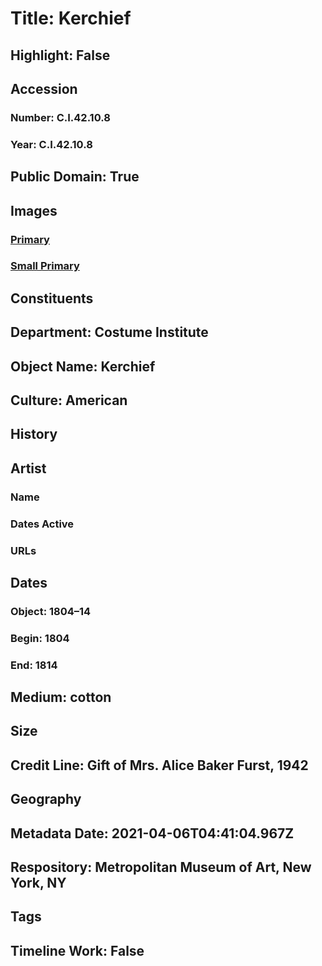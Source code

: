 # Title: Kerchief
## Highlight: False
## Accession
### Number: C.I.42.10.8
### Year: C.I.42.10.8
## Public Domain: True
## Images
### [Primary](https://images.metmuseum.org/CRDImages/ci/original/CI42.10.8.jpg)
### [Small Primary](https://images.metmuseum.org/CRDImages/ci/web-large/CI42.10.8.jpg)
## Constituents
## Department: Costume Institute
## Object Name: Kerchief
## Culture: American
## History
## Artist
### Name
### Dates Active
### URLs
## Dates
### Object: 1804–14
### Begin: 1804
### End: 1814
## Medium: cotton
## Size
## Credit Line: Gift of Mrs. Alice Baker Furst, 1942
## Geography
## Metadata Date: 2021-04-06T04:41:04.967Z
## Respository: Metropolitan Museum of Art, New York, NY
## Tags
## Timeline Work: False